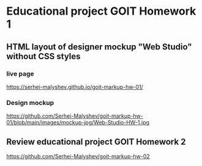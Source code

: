 # Educational project GOIT Homework 1

## HTML layout of designer mockup "Web Studio" without CSS styles

### live page

https://serhei-malyshev.github.io/goit-markup-hw-01/

### Design mockup

https://github.com/Serhei-Malyshev/goit-markup-hw-01/blob/main/images/mockup-jpg/Web-Studio-HW-1.jpg

## Review educational project GOIT Homework 2

https://github.com/Serhei-Malyshev/goit-markup-hw-02